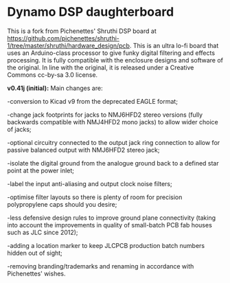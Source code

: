 # Dynamo DSP daughterboard

This is a fork from Pichenettes' Shruthi DSP board at https://github.com/pichenettes/shruthi-1/tree/master/shruthi/hardware_design/pcb. This is an ultra lo-fi board that uses an Arduino-class processor to give funky digital filtering and effects processing. It is fully compatible with the enclosure designs and software of the original. In line with the original, it is released under a Creative Commons cc-by-sa 3.0 license. 


<b>v0.41j (initial):</b> Main changes are: 

-conversion to Kicad v9 from the deprecated EAGLE format;

-change jack footprints for jacks to NMJ6HFD2 stereo versions (fully backwards compatible with NMJ4HFD2 mono jacks) to allow wider choice of jacks;

-optional circuitry connected to the output jack ring connection to allow for passive balanced output with NMJ6HFD2 stereo jack; 

-isolate the digital ground from the analogue ground back to a defined star point at the power inlet; 

-label the input anti-aliasing and output clock noise filters; 

-optimise filter layouts so there is plenty of room for precision polypropylene caps should you desire;

-less defensive design rules to improve ground plane connectivity (taking into account the improvements in quality of small-batch PCB fab houses such as JLC since 2012);

-adding a location marker to keep JLCPCB production batch numbers hidden out of sight;

-removing branding/trademarks and renaming in accordance with Pichenettes' wishes.
